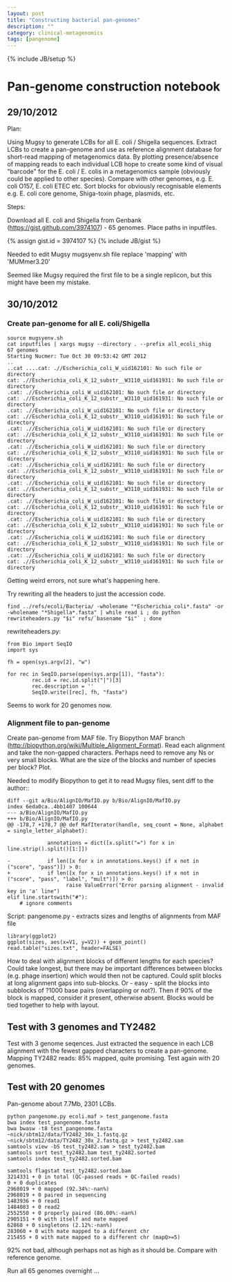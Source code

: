 ```yaml
---
layout: post
title: "Constructing bacterial pan-genomes"
description: ""
category: clinical-metagenomics
tags: [pangenome]
---
```

{% include JB/setup %}

# Pan-genome construction notebook

## 29/10/2012

Plan:

Using Mugsy to generate LCBs for all E. coli / Shigella sequences. Extract LCBs to create a pan-genome and use as reference alignment database for short-read mapping of metagenomics data. By plotting presence/absence of mapping reads to each individual LCB hope to create some kind of visual "barcode" for the E. coli / E. colis in a metagenomics sample (obviously could be applied to other species). Compare with other genomes, e.g. E. coli O157, E. coli ETEC etc. Sort blocks for obviously recognisable elements e.g. E. coli core genome, Shiga-toxin phage, plasmids, etc.

Steps:

Download all E. coli and Shigella from Genbank (https://gist.github.com/3974107) - 65 genomes. Place paths in inputfiles.

{% assign gist.id = 3974107 %}
{% include JB/gist %}

Needed to edit Mugsy mugsyenv.sh file replace 'mapping' with 'MUMmer3.20'

Seemed like Mugsy required the first file to be a single replicon, but this might have been my mistake.

## 30/10/2012

### Create pan-genome for all E. coli/Shigella

	source mugsyenv.sh
	cat inputfiles | xargs mugsy --directory . --prefix all_ecoli_shig
	67 genomes
	Starting Nucmer: Tue Oct 30 09:53:42 GMT 2012
	..
	..cat ....cat: .//Escherichia_coli_W_uid162101: No such file or directory
	cat: .//Escherichia_coli_K_12_substr__W3110_uid161931: No such file or directory
	.cat: .//Escherichia_coli_W_uid162101: No such file or directory
	cat: .//Escherichia_coli_K_12_substr__W3110_uid161931: No such file or directory
	.cat: .//Escherichia_coli_W_uid162101: No such file or directory
	cat: .//Escherichia_coli_K_12_substr__W3110_uid161931: No such file or directory
	.cat: .//Escherichia_coli_W_uid162101: No such file or directory
	cat: .//Escherichia_coli_K_12_substr__W3110_uid161931: No such file or directory
	.cat: .//Escherichia_coli_W_uid162101: No such file or directory
	cat: .//Escherichia_coli_K_12_substr__W3110_uid161931: No such file or directory
	.cat: .//Escherichia_coli_W_uid162101: No such file or directory
	cat: .//Escherichia_coli_K_12_substr__W3110_uid161931: No such file or directory
	.cat: .//Escherichia_coli_W_uid162101: No such file or directory
	cat: .//Escherichia_coli_K_12_substr__W3110_uid161931: No such file or directory
	.cat: .//Escherichia_coli_W_uid162101: No such file or directory
	cat: .//Escherichia_coli_K_12_substr__W3110_uid161931: No such file or directory
	.cat: .//Escherichia_coli_W_uid162101: No such file or directory
	cat: .//Escherichia_coli_K_12_substr__W3110_uid161931: No such file or directory
	.cat: .//Escherichia_coli_W_uid162101: No such file or directory
	cat: .//Escherichia_coli_K_12_substr__W3110_uid161931: No such file or directory
	.cat: .//Escherichia_coli_W_uid162101: No such file or directory
	cat: .//Escherichia_coli_K_12_substr__W3110_uid161931: No such file or directory

Getting weird errors, not sure what's happening here.

Try rewriting all the headers to just the accession code.

	find ../refs/ecoli/Bacteria/ -wholename "*Escherichia_coli*.fasta" -or -wholename "*Shigella*.fasta" | while read i ; do python rewriteheaders.py "$i" refs/`basename "$i"` ; done

rewriteheaders.py:

	from Bio import SeqIO
	import sys

	fh = open(sys.argv[2], "w")

	for rec in SeqIO.parse(open(sys.argv[1]), "fasta"):
        	rec.id = rec.id.split("|")[3]
	        rec.description = ''
        	SeqIO.write([rec], fh, "fasta")

Seems to work for 20 genomes now.

### Alignment file to pan-genome

Create pan-genome from MAF file. Try Biopython MAF branch (http://biopython.org/wiki/Multiple_Alignment_Format). Read each alignment and take the non-gapped characters. Perhaps need to remove any Ns or very small blocks. What are the size of the blocks and number of species per block? Plot.

Needed to modify Biopython to get it to read Mugsy files, sent diff to the author::

	diff --git a/Bio/AlignIO/MafIO.py b/Bio/AlignIO/MafIO.py
	index 6eda0ca..4bb1407 100644
	--- a/Bio/AlignIO/MafIO.py
	+++ b/Bio/AlignIO/MafIO.py
	@@ -178,7 +178,7 @@ def MafIterator(handle, seq_count = None, alphabet = single_letter_alphabet):

        	     annotations = dict([x.split("=") for x in line.strip().split()[1:]])

	-            if len([x for x in annotations.keys() if x not in ("score", "pass")]) > 0:
	+            if len([x for x in annotations.keys() if x not in ("score", "pass", "label", "mult")]) > 0:
	                   raise ValueError("Error parsing alignment - invalid key in 'a' line")
	elif line.startswith("#"):
		# ignore comments

Script: pangenome.py - extracts sizes and lengths of alignments from MAF file

	library(ggplot2)
	ggplot(sizes, aes(x=V1, y=V2)) + geom_point()
	read.table("sizes.txt", header=FALSE)

How to deal with alignment blocks of different lengths for each species? Could take longest, but there may be important differences between blocks (e.g. phage insertion) which would then not be captured. Could split blocks at long alignment gaps into sub-blocks. Or - easy - split the blocks into subblocks of ?1000 base pairs (overlapping or not?). Then if 90% of the block is mapped, consider it present, otherwise absent. Blocks would be tied together to help with layout.

## Test with 3 genomes and TY2482

Test with 3 genome seqences. Just extracted the sequence in each LCB alignment with the fewest gapped characters to create a pan-genome. Mapping TY2482 reads: 85% mapped, quite promising. Test again with 20 genomes.

## Test with 20 genomes

Pan-genome about 7.7Mb, 2301 LCBs.

	python pangenome.py ecoli.maf > test_pangenome.fasta
	bwa index test_pangenome.fasta
	bwa bwasw -t8 test_pangenome.fasta ~nick/sbtm12/data/TY2482_30x_1.fastq.gz ~nick/sbtm12/data/TY2482_30x_2.fastq.gz > test_ty2482.sam
	samtools view -bS test_ty2482.sam > test_ty2482.bam
	samtools sort test_ty2482.bam test_ty2482.sorted
	samtools index test_ty2482.sorted.bam

	samtools flagstat test_ty2482.sorted.bam
	3214331 + 0 in total (QC-passed reads + QC-failed reads)
	0 + 0 duplicates
	2968019 + 0 mapped (92.34%:-nan%)
	2968019 + 0 paired in sequencing
	1483936 + 0 read1
	1484083 + 0 read2
	2552550 + 0 properly paired (86.00%:-nan%)
	2905151 + 0 with itself and mate mapped
	62868 + 0 singletons (2.12%:-nan%)
	283060 + 0 with mate mapped to a different chr
	215455 + 0 with mate mapped to a different chr (mapQ>=5)

92% not bad, although perhaps not as high as it should be. Compare with reference genome.

Run all 65 genomes overnight ... 

